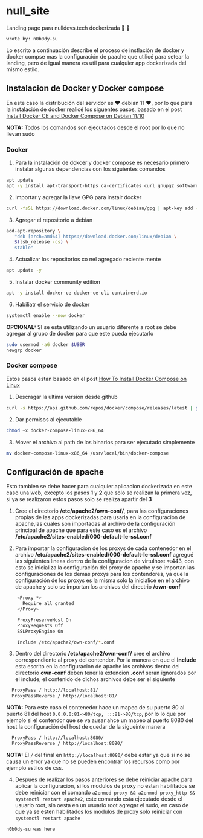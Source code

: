 # null_site

Landing page para nulldevs.tech dockerizada :whale: :whale2:

`wrote by: n0b0dy-su`

Lo escrito a continuación describe el proceso de instlación de docker y 
docker compse mas la configuración de paache que utilicé para setear la 
landing, pero de igual manera es util para cualquier app dockerizada del 
mismo estilo.

## Instalacion de Docker y Docker compose

En este caso la distribución del servidor es :heart: debian 11 :heart:, por lo
que para la instalación de docker realicé los siguentes pasos, basado en 
el post [Install Docker CE and Docker Compose on Debian 11/10](https://computingforgeeks.com/install-docker-and-docker-compose-on-debian/) 

**NOTA:** Todos los comandos son ejecutados desde el root por lo que no llevan 
sudo

### Docker

1. Para la instalación de dokcer y docker compose es necesario primero instalar
algunas dependencias con los siguientes comandos
```bash
apt update
apt -y install apt-transport-https ca-certificates curl gnupg2 software-properties-common
```

2. Importar y agregar la llave GPG para instalr docker
```bash
curl -fsSL https://download.docker.com/linux/debian/gpg | apt-key add -
```

3. Agregar el repositorio a debian
```bash
add-apt-repository \
   "deb [arch=amd64] https://download.docker.com/linux/debian \
   $(lsb_release -cs) \
   stable"
```

4. Actualizar los repositorios co nel agregado reciente mente
```bash
apt update -y
```

5. Instalar docker community edition
```bash
apt -y install docker-ce docker-ce-cli containerd.io
```

6. Habiliatr el servicio de docker
```bash
systemctl enable --now docker
```

**OPCIONAL:** SI se esta utilizando un usuario diferente a root se debe agregar
al grupo de docker para que este pueda ejecutarlo

```bash
sudo usermod -aG docker $USER
newgrp docker
```

### Docker compose

Estos pasos estan basado en el post [How To Install Docker Compose on Linux](https://computingforgeeks.com/how-to-install-latest-docker-compose-on-linux/)

1. Descragar la ultima versión desde github
```bash
curl -s https://api.github.com/repos/docker/compose/releases/latest | grep browser_download_url  | grep docker-compose-linux-x86_64 | cut -d '"' -f 4 | wget -qi -
```

2. Dar permisos al ejecutable
```bash
chmod +x docker-compose-linux-x86_64
```

3. Mover el archivo al path de los binarios para ser ejecutado simplemente 
```bash
mv docker-compose-linux-x86_64 /usr/local/bin/docker-compose
```

## Configuración de apache

Esto tambien se debe hacer para cualquier aplicacion dockerizada en este caso 
una web, excepto los pasos **1** y **2** que solo se realizan la primera vez,
si ya se realizaron estos pasos solo se realiza apartir del **3**

1. Cree el directorio **/etc/apache2/own-conf/**, para las configuraciones 
propias de las apps dockerizadas para usarla en la configuracion de apache,las
cuales son importadas al archivo de la configuración principal de apache que 
para este caso es el archivo **/etc/apache2/sites-enabled/000-default-le-ssl.conf**

2. Para importar la configuracion de los proxys de cada contenedor en el 
archivo **/etc/apache2/sites-enabled/000-default-le-ssl.conf** agregué las
siguientes lineas dentro de la configuracion de virtulhost *:443, con esto
se inicializa la configuración del proxy de apache y se importan las 
configuraciones de los demas proxys para los contendores, ya que la 
configuración de los proxys es la misma solo la inicialicé en el archivo de 
apache y solo se importan los archivos del directrio **/own-conf**

```bash
	<Proxy *>
      Require all granted
    </Proxy>

	ProxyPreserveHost On
	ProxyRequests Off	
    SSLProxyEngine On

    Include /etc/apache2/own-conf/*.conf
```

3. Dentro del directorio **/etc/apache2/own-conf/** cree el archivo 
correspondiente al proxy del contendor. Por la manera en que el **Include** 
esta escrito en la configuracion de apache los archivos dentro del directorio 
**own-conf** deben tener la extencion **.conf**  seran ignorados por el include,
el contenido de dichos archivos debe ser el siguiente

```bash
  ProxyPass / http://localhost:81/
  ProxyPassReverse / http://localhost:81/
```

**NOTA:** Para este caso el contenedor hace un mapeo de su puerto 80 al puerto 
81 del host `0.0.0.0:81->80/tcp, :::81->80/tcp`, por lo lo que por ejemplo si 
el contendor que se va ausar ahce un mapeo al puerto 8080 del host la 
configuración del host de quedar de la sigueinte manera

```bash
  ProxyPass / http://localhost:8080/
  ProxyPassReverse / http://localhost:8080/
```

**NOTA:** El `/` del final en `http://localhost:8080/` debe estar ya que si no
se causa un error ya que no se pueden encontrar los recursos como por ejemplo 
estilos de css.

4. Despues de realizar los pasos anteriores se debe reiniciar apache para
aplicar la configuración, si los modulos de proxy no estan habilitados se debe
reiniciar con el comando 
`a2enmod proxy && a2enmod proxy_http && systemctl restart apache2`, este 
comando esta ejecutado desde el usuario root, sin oesta en un usuario root
agregar el sudo, en caso de que ya se esten habilitados los modulos de proxy 
solo reiniciar con `systemctl restart apache`

`n0b0dy-su was here`
